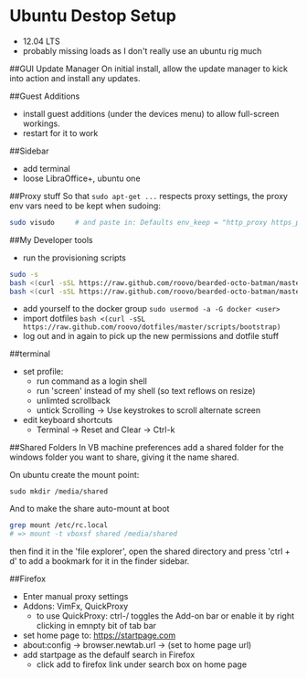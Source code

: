 # Ubuntu Destop Setup

* 12.04 LTS
* probably missing loads as I don't really use an ubuntu rig much


##GUI Update Manager
On initial install, allow the update manager to kick into action and install
any updates.

##Guest Additions
* install guest additions (under the devices menu) to allow full-screen
workings.
* restart for it to work

##Sidebar
* add terminal
* loose LibraOffice+, ubuntu one

##Proxy stuff
So that `sudo apt-get ...` respects proxy settings, the proxy env vars need
to be kept when sudoing:

```sh
sudo visudo     # and paste in: Defaults env_keep = "http_proxy https_proxy ftp_proxy"
```

##My Developer tools
* run the provisioning scripts
```sh
sudo -s
bash <(curl -sSL https://raw.github.com/roovo/bearded-octo-batman/master/provision_dev_essentials)
bash <(curl -sSL https://raw.github.com/roovo/bearded-octo-batman/master/provision_dockerize)
```
* add yourself to the docker group `sudo usermod -a -G docker <user>`
* import dotfiles `bash <(curl -sSL https://raw.github.com/roovo/dotfiles/master/scripts/bootstrap)`
* log out and in again to pick up the new permissions and dotfile stuff

##terminal
* set profile:
  - run command as a login shell
  - run 'screen' instead of my shell (so text reflows on resize)
  - unlimted scrollback
  - untick Scrolling -> Use keystrokes to scroll alternate screen
* edit keyboard shortcuts
  * Terminal -> Reset and Clear -> Ctrl-k

##Shared Folders
In VB machine preferences add a shared folder for the windows folder you want
to share, giving it the name shared.

On ubuntu create the mount point:

`sudo mkdir /media/shared`

And to make the share auto-mount at boot

```sh
grep mount /etc/rc.local
# => mount -t vboxsf shared /media/shared
```

then find it in the 'file explorer', open the shared directory and press
'ctrl + d' to add a bookmark for it in
the finder sidebar.

##Firefox
* Enter manual proxy settings
* Addons: VimFx, QuickProxy
  - to use QuickProxy: ctrl-/ toggles the Add-on bar
    or enable it by right clicking in emnpty bit of tab bar
* set home page to: https://startpage.com
* about:config -> browser.newtab.url -> (set to home page url)
* add startpage as the defaulf search in Firefox
  - click add to firefox link under search box on home page
